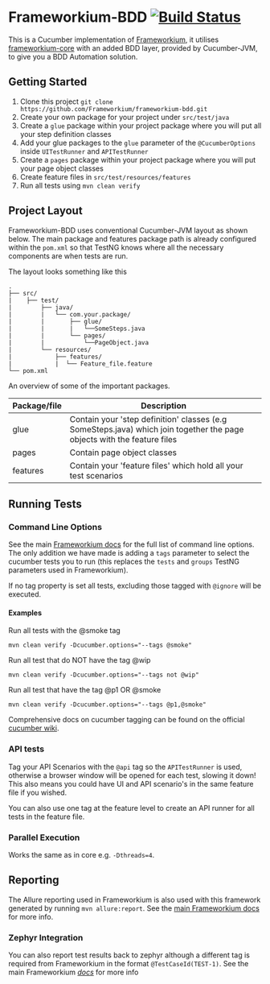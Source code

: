 # Frameworkium-BDD [![Build Status][status-svg]][status]

This is a Cucumber implementation of [Frameworkium][frameworkium],
it utilises [frameworkium-core][core] with an added BDD layer,
provided by Cucumber-JVM, to give you a BDD Automation solution.

## Getting Started

1. Clone this project `git clone https://github.com/Frameworkium/frameworkium-bdd.git`
2. Create your own package for your project under `src/test/java`
3. Create a `glue` package within your project package where you will put all your step definition classes
4. Add your glue packages to the `glue` parameter of the `@CucumberOptions`
   inside `UITestRunner` and `APITestRunner`
5. Create a `pages` package within your project package where you will put your page object classes
6. Create feature files in `src/test/resources/features`
7. Run all tests using `mvn clean verify`

## Project Layout

Frameworkium-BDD uses conventional Cucumber-JVM layout as shown below. The main
package and features package path is already configured within the `pom.xml` so
that TestNG knows where all the necessary components are when tests are run.

The layout looks something like this

```
.
├── src/
|    ├── test/
|        ├── java/
|        |   └── com.your.package/
|        |       ├── glue/
|        |       |   └──SomeSteps.java
|        |       └── pages/
|        |           └──PageObject.java
|        └── resources/
|            ├── features/
|            |	└── Feature_file.feature
└── pom.xml
```

An overview of some of the important packages.

| Package/file  | Description |
| ------------- | ------------- |
| glue  | Contain your 'step definition' classes (e.g SomeSteps.java) which join together the page objects with the feature files |
| pages  | Contain page object classes |
| features  | Contain your 'feature files' which hold all your test scenarios |

## Running Tests

### Command Line Options

See the main [Frameworkium docs](https://frameworkium.github.io/#_pages/Command-Line-Options.md)
for the full list of command line options.
The only addition we have made is adding a `tags` parameter to select the
cucumber tests you to run (this replaces the `tests` and `groups` TestNG parameters used in Frameworkium).


If no tag property is set all tests, excluding those tagged with `@ignore` will be executed.

#### Examples

Run all tests with the @smoke tag
```
mvn clean verify -Dcucumber.options="--tags @smoke"
```

Run all test that do NOT have the tag @wip
```
mvn clean verify -Dcucumber.options="--tags not @wip"
```

Run all test that have the tag @p1 OR @smoke
```
mvn clean verify -Dcucumber.options="--tags @p1,@smoke"
```

Comprehensive docs on cucumber tagging can be found on the official
[cucumber wiki](https://github.com/cucumber/cucumber/wiki/Tags).

### API tests

Tag your API Scenarios with the `@api` tag so the `APITestRunner` is used,
otherwise a browser window will be opened for each test, slowing it down!
This also means you could have UI and API scenario's in the same feature file if you wished.

You can also use one tag at the feature level to create an API runner for all
tests in the feature file.

### Parallel Execution 

Works the same as in core e.g. `-Dthreads=4`.

## Reporting

The Allure reporting used in Frameworkium is also used with this framework
generated by running `mvn allure:report`.
See the [main Frameworkium docs](https://frameworkium.github.io/#_pages/Allure-Reporting.md) for more info. 

### Zephyr Integration 

You can also report test results back to zephyr although a different tag is
required from Frameworkium in the format `@TestCaseId(TEST-1)`.
See the main Frameworkium *[docs](https://frameworkium.github.io/#_pages/ZephyrJiraLogging.md)* for more info 


[status-svg]: https://travis-ci.org/Frameworkium/frameworkium-bdd.svg?branch=master
[status]: https://travis-ci.org/Frameworkium/frameworkium-bdd
[frameworkium]: https://github.com/Frameworkium/frameworkium
[core]: https://github.com/Frameworkium/frameworkium-core
